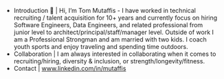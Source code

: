 - Introduction 👋 | Hi, I’m Tom Mutaffis - I have worked in technical recruiting / talent acquisition for 10+ years and currently focus on hiring Software Engineers, Data Engineers, and related professional from junior level to architect/principal/staff/manager level. Outside of work I am a Professional Strongman and am married with two kids. I coach youth sports and enjoy traveling and spending time outdoors. 
- Collaboration | I am always interested in collaborating when it comes to recruiting/hiring, diversity & inclusion, or strength/longevity/fitness.  
- Contact | www.linkedin.com/in/mutaffis 
